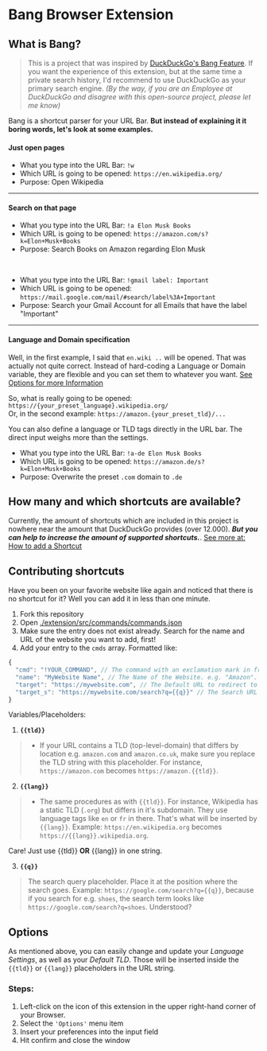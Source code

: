 # Bang Browser Extension
## What is Bang?
> This is a project that was inspired by [DuckDuckGo's Bang Feature](https://duckduckgo.com/bang). If you want the experience of this extension, but at the same time a private search history, I'd recommend to use DuckDuckGo as your primary search engine. _(By the way, if you are an Employee at DuckDuckGo and disagree with this open-source project, please let me know)_

Bang is a shortcut parser for your URL Bar. __But instead of explaining it it boring words, let's look at some examples.__

#### Just open pages
- What you type into the URL Bar: `!w`
- Which URL is going to be opened: `https://en.wikipedia.org/`
- Purpose: Open Wikipedia

---
#### Search on that page
- What you type into the URL Bar: `!a Elon Musk Books`
- Which URL is going to be opened: `https://amazon.com/s?k=Elon+Musk+Books`
- Purpose: Search Books on Amazon regarding Elon Musk

<br/>

- What you type into the URL Bar: `!gmail label: Important`
- Which URL is going to be opened: `https://mail.google.com/mail/#search/label%3A+Important`
- Purpose: Search your Gmail Account for all Emails that have the label "Important"

---
#### Language and Domain specification
Well, in the first example, I said that `en.wiki ..` will be opened. That was actually not quite correct. Instead of hard-coding a Language or Domain variable, they are flexible and you can set them to whatever you want. [See Options for more Information](#options)

So, what is really going to be opened: `https://{your_preset_language}.wikipedia.org/` <br/>
Or, in the second example: `https://amazon.{your_preset_tld}/...`

You can also define a language or TLD tags directly in the URL bar. The direct input weighs more than the settings.

- What you type into the URL Bar: `!a-de Elon Musk Books`
- Which URL is going to be opened: `https://amazon.de/s?k=Elon+Musk+Books`
- Purpose: Overwrite the preset `.com` domain to `.de`


## How many and which shortcuts are available?
Currently, the amount of shortcuts which are included in this project is nowhere near the amount that DuckDuckGo provides (over 12.000). _**But you can help to increase the amount of supported shortcuts.**_. [See more at: How to add a Shortcut](#Contributing-shortcuts)


## Contributing shortcuts
Have you been on your favorite website like again and noticed that there is no shortcut for it? Well you can add it in less than one minute. 

1. Fork this repository
2. Open [./extension/src/commands/commands.json](extension/src/commands/commands.json)
3. Make sure the entry does not exist already. Search for the name and URL of the website you want to add, first!
4. Add your entry to the `cmds` array. Formatted like: 
```js
{
  "cmd": "!YOUR_COMMAND", // The command with an exclamation mark in front of it. e.g. "!a" (required)
  "name": "MyWebsite Name", // The Name of the Website. e.g. "Amazon". Do not enter .com or any other TLD (required)
  "target": "https://mywebsite.com", // The Default URL to redirect to if no search term is provided (required)
  "target_s": "https://mywebsite.com/search?q={{q}}" // The Search URL string (optional)
}

```
Variables/Placeholders:
1. __`{{tld}}`__
>  - If your URL contains a TLD (top-level-domain) that differs by location e.g. `amazon.com` and `amazon.co.uk`, make sure you replace the TLD string with this placeholder. For instance, `https://amazon.com` becomes `https://amazon.{{tld}}`.

2. __`{{lang}}`__
> - The same procedures as with `{{tld}}`. For instance, Wikipedia has a static TLD (`.org`) but differs in it's subdomain. They use language tags like `en` or `fr` in there. That's what will be inserted by `{{lang}}`. Example: `https://en.wikipedia.org` becomes `https://{{lang}}.wikipedia.org`.

Care! Just use {{tld}} __OR__ {{lang}} in one string.

3. __`{{q}}`__
> The search query placeholder. Place it at the position where the search goes. Example: `https://google.com/search?q={{q}}`, because if you search for e.g. `shoes`, the search term looks like `https://google.com/search?q=shoes`. Understood?

## Options
As mentioned above, you can easily change and update your _Language Settings_, as well as your _Default TLD_. Those will be inserted inside the `{{tld}}` or `{{lang}}` placeholders in the URL string.

### Steps:
1. Left-click on the icon of this extension in the upper right-hand corner of your Browser. 
2. Select the `'Options'` menu item 
3. Insert your preferences into the input field
4. Hit confirm and close the window
